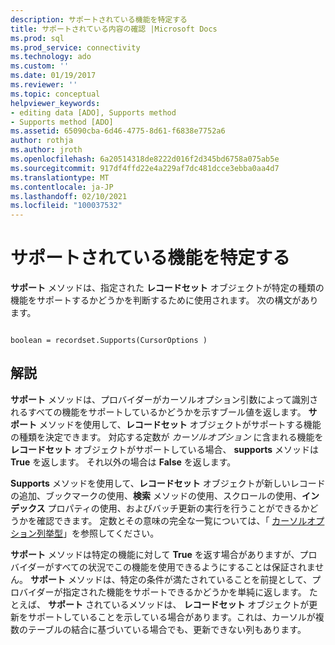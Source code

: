 ```yaml
---
description: サポートされている機能を特定する
title: サポートされている内容の確認 |Microsoft Docs
ms.prod: sql
ms.prod_service: connectivity
ms.technology: ado
ms.custom: ''
ms.date: 01/19/2017
ms.reviewer: ''
ms.topic: conceptual
helpviewer_keywords:
- editing data [ADO], Supports method
- Supports method [ADO]
ms.assetid: 65090cba-6d46-4775-8d61-f6838e7752a6
author: rothja
ms.author: jroth
ms.openlocfilehash: 6a20514318de8222d016f2d345bd6758a075ab5e
ms.sourcegitcommit: 917df4ffd22e4a229af7dc481dcce3ebba0aa4d7
ms.translationtype: MT
ms.contentlocale: ja-JP
ms.lasthandoff: 02/10/2021
ms.locfileid: "100037532"
---
```

# <a name="determining-what-is-supported"></a>サポートされている機能を特定する
**サポート** メソッドは、指定された **レコードセット** オブジェクトが特定の種類の機能をサポートするかどうかを判断するために使用されます。 次の構文があります。  
  
```  
  
boolean = recordset.Supports(CursorOptions )  
```  
  
## <a name="remarks"></a>解説  
 **サポート** メソッドは、プロバイダーがカーソルオプション引数によって識別されるすべての機能をサポートしているかどうかを示すブール値を返します。 **サポート** メソッドを使用して、**レコードセット** オブジェクトがサポートする機能の種類を決定できます。 対応する定数が *カーソルオプション* に含まれる機能を **レコードセット** オブジェクトがサポートしている場合、 **supports** メソッドは **True** を返します。 それ以外の場合は **False** を返します。  
  
 **Supports** メソッドを使用して、**レコードセット** オブジェクトが新しいレコードの追加、ブックマークの使用、**検索** メソッドの使用、スクロールの使用、**インデックス** プロパティの使用、およびバッチ更新の実行を行うことができるかどうかを確認できます。 定数とその意味の完全な一覧については、「 [カーソルオプション列挙型](../../reference/ado-api/cursoroptionenum.md)」を参照してください。  
  
 **サポート** メソッドは特定の機能に対して **True** を返す場合がありますが、プロバイダーがすべての状況でこの機能を使用できるようにすることは保証されません。 **サポート** メソッドは、特定の条件が満たされていることを前提として、プロバイダーが指定された機能をサポートできるかどうかを単純に返します。 たとえば、 **サポート** されているメソッドは、 **レコードセット** オブジェクトが更新をサポートしていることを示している場合があります。これは、カーソルが複数のテーブルの結合に基づいている場合でも、更新できない列もあります。